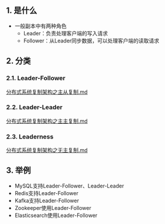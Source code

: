 ## 1. 是什么
- 一般副本中有两种角色
    - Leader：负责处理客户端的写入请求
    - Follower：从Leader同步数据，可以处理客户端的读取请求
## 2. 分类
### 2.1. Leader-Follower
[分布式系统复制架构之主从复制.md](分布式系统复制架构之主从复制.md)

### 2.2. Leader-Leader
[分布式系统复制架构之主主复制.md](分布式系统复制架构之主主复制.md)

### 2.3. Leaderness
[分布式系统复制架构之无主复制.md](分布式系统复制架构之无主复制.md)
## 3. 举例
- MySQL支持Leader-Follower、Leader-Leader
- Redis支持Leader-Follower
- Kafka支持Leader-Follower
- Zookeeper使用Leader-Follower
- Elasticsearch使用Leader-Follower